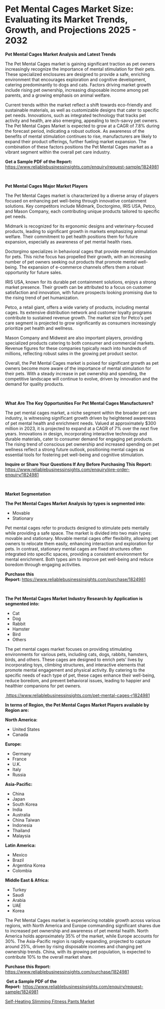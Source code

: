 <p><h1>Pet Mental Cages Market Size: Evaluating its Market Trends, Growth, and Projections 2025 - 2032</h1></p><p><strong>Pet Mental Cages Market Analysis and Latest Trends</strong></p>
<p><p>The Pet Mental Cages market is gaining significant traction as pet owners increasingly recognize the importance of mental stimulation for their pets. These specialized enclosures are designed to provide a safe, enriching environment that encourages exploration and cognitive development, catering predominantly to dogs and cats. Factors driving market growth include rising pet ownership, increasing disposable income among pet parents, and a growing emphasis on animal welfare.</p><p>Current trends within the market reflect a shift towards eco-friendly and sustainable materials, as well as customizable designs that cater to specific pet needs. Innovations, such as integrated technology that tracks pet activity and health, are also emerging, appealing to tech-savvy pet owners. The Pet Mental Cages Market is expected to grow at a CAGR of 7.8% during the forecast period, indicating a robust outlook. As awareness of the benefits of mental stimulation continues to rise, manufacturers are likely to expand their product offerings, further fueling market expansion. The combination of these factors positions the Pet Mental Cages market as a vibrant segment within the overall pet care industry.</p></p>
<p><strong>Get a Sample PDF of the Report:&nbsp;</strong> <a href="https://www.reliablebusinessinsights.com/enquiry/request-sample/1824981?utm_campaign=2226&utm_medium=2&utm_source=Github&utm_content=ia&utm_term=09022025&utm_id=pet-mental-cages">https://www.reliablebusinessinsights.com/enquiry/request-sample/1824981</a></p>
<p>&nbsp;</p>
<p><strong>Pet Mental Cages Major Market Players</strong></p>
<p><p>The Pet Mental Cages market is characterized by a diverse array of players focused on enhancing pet well-being through innovative containment solutions. Key competitors include Midmark, Doctorgimo, IRIS USA, Petco, and Mason Company, each contributing unique products tailored to specific pet needs.</p><p>Midmark is recognized for its ergonomic designs and veterinary-focused products, leading to significant growth in markets emphasizing animal welfare. Their commitment to pet health positions them for future expansion, especially as awareness of pet mental health rises.</p><p>Doctorgimo specializes in behavioral cages that provide mental stimulation for pets. This niche focus has propelled their growth, with an increasing number of pet owners seeking out products that promote mental well-being. The expansion of e-commerce channels offers them a robust opportunity for future sales.</p><p>IRIS USA, known for its durable pet containment solutions, enjoys a strong market presence. Their growth can be attributed to a focus on customer satisfaction and innovation, with future prospects looking promising due to the rising trend of pet humanization.</p><p>Petco, a retail giant, offers a wide variety of products, including mental cages. Its extensive distribution network and customer loyalty programs contribute to sustained revenue growth. The market size for Petco's pet care segment is projected to grow significantly as consumers increasingly prioritize pet health and wellness.</p><p>Mason Company and Midwest are also important players, providing specialized products catering to both consumer and commercial markets. Revenue figures for these companies typically reach into hundreds of millions, reflecting robust sales in the growing pet product sector.</p><p>Overall, the Pet Mental Cages market is poised for significant growth as pet owners become more aware of the importance of mental stimulation for their pets. With a steady increase in pet ownership and spending, the competitive landscape will continue to evolve, driven by innovation and the demand for quality products.</p></p>
<p>&nbsp;</p>
<p><strong>What Are The Key Opportunities For Pet Mental Cages Manufacturers?</strong></p>
<p><p>The pet mental cages market, a niche segment within the broader pet care industry, is witnessing significant growth driven by heightened awareness of pet mental health and enrichment needs. Valued at approximately $300 million in 2023, it is projected to expand at a CAGR of 7% over the next five years. Innovations in design, incorporating interactive technology and durable materials, cater to consumer demand for engaging pet products. The rising trend of conscious pet ownership and increased spending on pet wellness reflect a strong future outlook, positioning mental cages as essential tools for fostering pet well-being and cognitive stimulation.</p></p>
<p><strong>Inquire or Share Your Questions If Any Before Purchasing This Report:</strong> <a href="https://www.reliablebusinessinsights.com/enquiry/pre-order-enquiry/1824981?utm_campaign=2226&utm_medium=2&utm_source=Github&utm_content=ia&utm_term=09022025&utm_id=pet-mental-cages">https://www.reliablebusinessinsights.com/enquiry/pre-order-enquiry/1824981</a></p>
<p>&nbsp;</p>
<p><strong>Market Segmentation</strong></p>
<p><strong>The Pet Mental Cages Market Analysis by types is segmented into:</strong></p>
<p><ul><li>Movable</li><li>Stationary</li></ul></p>
<p><p>Pet mental cages refer to products designed to stimulate pets mentally while providing a safe space. The market is divided into two main types: movable and stationary. Movable mental cages offer flexibility, allowing pet owners to relocate them easily, enhancing interaction and exploration for pets. In contrast, stationary mental cages are fixed structures often integrated into specific spaces, providing a consistent environment for mental enrichment. Both types aim to improve pet well-being and reduce boredom through engaging activities.</p></p>
<p><strong>Purchase this Report:&nbsp;</strong><a href="https://www.reliablebusinessinsights.com/purchase/1824981?utm_campaign=2226&utm_medium=2&utm_source=Github&utm_content=ia&utm_term=09022025&utm_id=pet-mental-cages">https://www.reliablebusinessinsights.com/purchase/1824981</a></p>
<p>&nbsp;</p>
<p><strong>The Pet Mental Cages Market Industry Research by Application is segmented into:</strong></p>
<p><ul><li>Cat</li><li>Dog</li><li>Rabbit</li><li>Hamster</li><li>Bird</li><li>Others</li></ul></p>
<p><p>The pet mental cages market focuses on providing stimulating environments for various pets, including cats, dogs, rabbits, hamsters, birds, and others. These cages are designed to enrich pets' lives by incorporating toys, climbing structures, and interactive elements that promote mental engagement and physical activity. By catering to the specific needs of each type of pet, these cages enhance their well-being, reduce boredom, and prevent behavioral issues, leading to happier and healthier companions for pet owners.</p></p>
<p><a href="https://www.reliablebusinessinsights.com/pet-mental-cages-r1824981?utm_campaign=2226&utm_medium=2&utm_source=Github&utm_content=ia&utm_term=09022025&utm_id=pet-mental-cages">&nbsp;https://www.reliablebusinessinsights.com/pet-mental-cages-r1824981</a></p>
<p><strong>In terms of Region, the Pet Mental Cages Market Players available by Region are:</strong></p>
<p>
    <p> <strong> North America: </strong>
        <ul>
            <li>United States</li>
            <li>Canada</li>
        </ul>
        </p> 
    <p> <strong> Europe: </strong>
        <ul>
            <li>Germany</li>
            <li>France</li>
            <li>U.K.</li>
            <li>Italy</li>
            <li>Russia</li>
        </ul>
        </p> 
    <p> <strong> Asia-Pacific: </strong>
        <ul>
            <li>China</li>
            <li>Japan</li>
            <li>South Korea</li>
            <li>India</li>
            <li>Australia</li>
            <li>China Taiwan</li>
            <li>Indonesia</li>
            <li>Thailand</li>
            <li>Malaysia</li>
        </ul>
        </p> 
    <p> <strong> Latin America: </strong>
        <ul>
            <li>Mexico</li>
            <li>Brazil</li>
            <li>Argentina Korea</li>
            <li>Colombia</li>
        </ul>
        </p> 
    <p> <strong> Middle East & Africa: </strong>
        <ul>
            <li>Turkey</li>
            <li>Saudi</li>
            <li>Arabia</li>
            <li>UAE</li>
            <li>Korea</li>
        </ul>
    </p>
    </p>
<p><p>The Pet Mental Cages market is experiencing notable growth across various regions, with North America and Europe commanding significant shares due to increased pet ownership and awareness of pet mental health. North America holds approximately 35% of the market, while Europe accounts for 30%. The Asia-Pacific region is rapidly expanding, projected to capture around 25%, driven by rising disposable incomes and changing pet ownership trends. China, with its growing pet population, is expected to contribute 10% to the overall market share.</p></p>
<p><strong>Purchase this Report: </strong><a href="https://www.reliablebusinessinsights.com/purchase/1824981?utm_campaign=2226&utm_medium=2&utm_source=Github&utm_content=ia&utm_term=09022025&utm_id=pet-mental-cages">https://www.reliablebusinessinsights.com/purchase/1824981</a></p>
<p>&nbsp;<strong>Get a Sample PDF of the Report:&nbsp;&nbsp;</strong><a href="https://www.reliablebusinessinsights.com/enquiry/request-sample/1824981?utm_campaign=2226&utm_medium=2&utm_source=Github&utm_content=ia&utm_term=09022025&utm_id=pet-mental-cages">https://www.reliablebusinessinsights.com/enquiry/request-sample/1824981</a></p>
<p><strong></strong></p>
<p><p><a href="https://github.com/AlisaRowe24/Market-Research-Report-List-1/blob/main/self-heating-slimming-fitness-pants-market.md?utm_campaign=2226&utm_medium=2&utm_source=Github&utm_content=ia&utm_term=09022025&utm_id=pet-mental-cages">Self-Heating Slimming Fitness Pants Market</a></p></p>